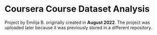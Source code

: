 # Coursera Course Dataset Analysis

Project by Emilija B. originally created in **August 2022**. The project was uploaded later because it was previously stored in a different repository.
